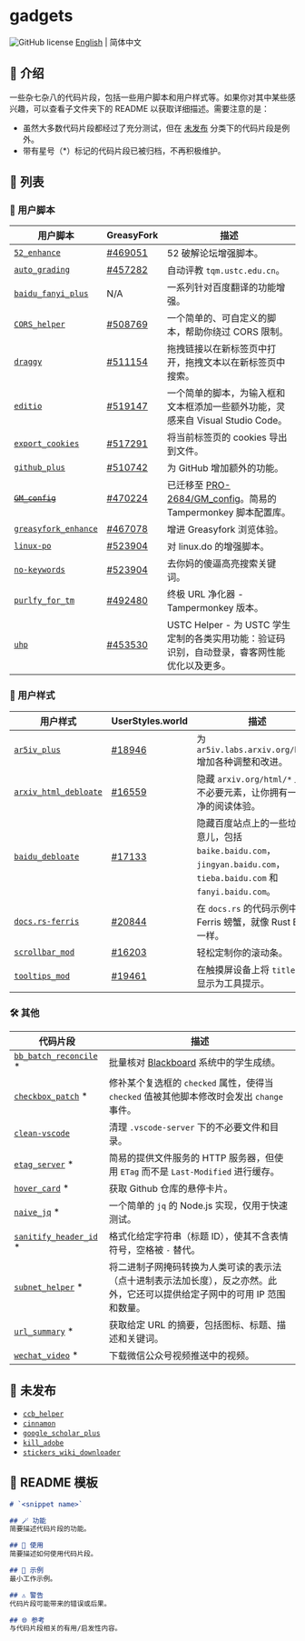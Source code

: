 # gadgets

![GitHub license](https://img.shields.io/github/license/PRO-2684/gadgets?style=flat-square) [English](./README.md) | 简体中文

## 📖 介绍

一些杂七杂八的代码片段，包括一些用户脚本和用户样式等。如果你对其中某些感兴趣，可以查看子文件夹下的 README 以获取详细描述。需要注意的是：

- 虽然大多数代码片段都经过了充分测试，但在 [未发布](#-未发布) 分类下的代码片段是例外。
- 带有星号（*）标记的代码片段已被归档，不再积极维护。

## 📃 列表

### 🧩 用户脚本

| 用户脚本 | GreasyFork | 描述 |
| --- | --- | --- |
| [`52_enhance`](./52_enhance) | [#469051](https://greasyfork.org/scripts/469051) | 52 破解论坛增强脚本。 |
| [`auto_grading`](./auto_grading) | [#457282](https://greasyfork.org/scripts/457282) | 自动评教 `tqm.ustc.edu.cn`。 |
| [`baidu_fanyi_plus`](./baidu_fanyi_plus) | N/A | 一系列针对百度翻译的功能增强。 |
| [`CORS_helper`](./CORS_helper) | [#508769](https://greasyfork.org/scripts/508769) | 一个简单的、可自定义的脚本，帮助你绕过 CORS 限制。 |
| [`draggy`](./draggy) | [#511154](https://greasyfork.org/scripts/511154) | 拖拽链接以在新标签页中打开，拖拽文本以在新标签页中搜索。 |
| [`editio`](./editio) | [#519147](https://greasyfork.org/scripts/519147) | 一个简单的脚本，为输入框和文本框添加一些额外功能，灵感来自 Visual Studio Code。 |
| [`export_cookies`](./export_cookies) | [#517291](https://greasyfork.org/scripts/517291) | 将当前标签页的 cookies 导出到文件。 |
| [`github_plus`](./github_plus) | [#510742](https://greasyfork.org/scripts/510742) | 为 GitHub 增加额外的功能。 |
| ~~[`GM_config`](./GM_config)~~ | [#470224](https://greasyfork.org/scripts/470224) | 已迁移至 [PRO-2684/GM_config](https://github.com/PRO-2684/GM_config)。简易的 Tampermonkey 脚本配置库。 |
| [`greasyfork_enhance`](./greasyfork_enhance) | [#467078](https://greasyfork.org/scripts/467078) | 增进 Greasyfork 浏览体验。 |
| [`linux-po`](./linux-po) | [#523904](https://greasyfork.org/scripts/523904) | 对 linux.do 的增强脚本。 |
| [`no-keywords`](./no-keywords) | [#523904](https://greasyfork.org/scripts/469656) | 去你妈的傻逼高亮搜索关键词。 |
| [`purlfy_for_tm`](./purlfy_for_tm) | [#492480](https://greasyfork.org/scripts/492480) | 终极 URL 净化器 - Tampermonkey 版本。 |
| [`uhp`](./uhp) | [#453530](https://greasyfork.org/scripts/453530) | USTC Helper - 为 USTC 学生定制的各类实用功能：验证码识别，自动登录，睿客网性能优化以及更多。 |

### 🎨 用户样式

| 用户样式 | UserStyles.world | 描述 |
| --- | --- | --- |
| [`ar5iv_plus`](./ar5iv_plus) | [#18946](https://userstyles.world/style/18946) | 为 `ar5iv.labs.arxiv.org/html/` 增加各种调整和改进。 |
| [`arxiv_html_debloate`](./arxiv_html_debloate) | [#16559](https://userstyles.world/style/16559) | 隐藏 `arxiv.org/html/*` 上的不必要元素，让你拥有一个干净的阅读体验。 |
| [`baidu_debloate`](./baidu_debloate) | [#17133](https://userstyles.world/style/17133) | 隐藏百度站点上的一些垃圾玩意儿，包括 `baike.baidu.com`，`jingyan.baidu.com`，`tieba.baidu.com` 和 `fanyi.baidu.com`。 |
| [`docs.rs-ferris`](./docs.rs-ferris) | [#20844](https://userstyles.world/style/20844) | 在 `docs.rs` 的代码示例中显示 Ferris 螃蟹，就像 Rust Book 一样。 |
| [`scrollbar_mod`](./scrollbar_mod) | [#16203](https://userstyles.world/style/16203) | 轻松定制你的滚动条。 |
| [`tooltips_mod`](./tooltips_mod) | [#19461](https://userstyles.world/style/19461) | 在触摸屏设备上将 `title` 属性显示为工具提示。 |

### 🛠️ 其他

| 代码片段 | 描述 |
| --- | --- |
| [`bb_batch_reconcile`](./bb_batch_reconcile) * | 批量核对 [Blackboard](https://www.blackboard.com/) 系统中的学生成绩。 |
| [`checkbox_patch`](./checkbox_patch) * | 修补某个复选框的 `checked` 属性，使得当 `checked` 值被其他脚本修改时会发出 `change` 事件。 |
| [`clean-vscode`](./clean-vscode) | 清理 `.vscode-server` 下的不必要文件和目录。 |
| [`etag_server`](./etag_server) * | 简易的提供文件服务的 HTTP 服务器，但使用 `ETag` 而不是 `Last-Modified` 进行缓存。 |
| [`hover_card`](./hover_card) * | 获取 Github 仓库的悬停卡片。 |
| [`naive_jq`](./naive_jq) * | 一个简单的 `jq` 的 Node.js 实现，仅用于快速测试。 |
| [`sanitify_header_id`](./sanitify_header_id) * | 格式化给定字符串（标题 ID），使其不含表情符号，空格被 `-` 替代。 |
| [`subnet_helper`](./subnet_helper) * | 将二进制子网掩码转换为人类可读的表示法（点十进制表示法加长度），反之亦然。此外，它还可以提供给定子网中的可用 IP 范围和数量。 |
| [`url_summary`](./url_summary) * | 获取给定 URL 的摘要，包括图标、标题、描述和关键词。 |
| [`wechat_video`](./wechat_video) * | 下载微信公众号视频推送中的视频。 |

## 🚧 未发布

- [`ccb_helper`](./ccb_helper)
- [`cinnamon`](./cinnamon)
- [`google_scholar_plus`](./google_scholar_plus)
- [`kill_adobe`](./kill_adobe)
- [`stickers_wiki_downloader`](./stickers_wiki_downloader)

## 📄 README 模板

```markdown
# `<snippet name>`

## 🪄 功能
简要描述代码片段的功能。

## 📖 使用
简要描述如何使用代码片段。

## 🍻 示例
最小工作示例。

## ⚠️ 警告
代码片段可能带来的错误或后果。

## 🌐 参考
与代码片段相关的有用/启发性内容。
```
